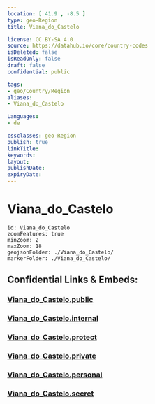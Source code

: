 ```yaml
---
location: [ 41.9 , -8.5 ] 
type: geo-Region
title: Viana_do_Castelo

license: CC BY-SA 4.0
source: https://datahub.io/core/country-codes
isDeleted: false
isReadOnly: false
draft: false
confidential: public

tags:
- geo/Country/Region
aliases:
- Viana_do_Castelo

Languages:
- de

cssclasses: geo-Region
publish: true
linkTitle: 
keywords: 
layout: 
publishDate: 
expiryDate: 
---
```


# Viana_do_Castelo

```leaflet
id: Viana_do_Castelo
zoomFeatures: true 
minZoom: 2 
maxZoom: 18
geojsonFolder: ./Viana_do_Castelo/
markerFolder: ./Viana_do_Castelo/
```


## Confidential Links & Embeds: 

### [Viana_do_Castelo.public](/_public/\Earth\Continent\Europe\Europe~South\Portugal\Districts~PortugalViana_do_Castelo.public.md) 

### [Viana_do_Castelo.internal](/_internal/\Earth\Continent\Europe\Europe~South\Portugal\Districts~PortugalViana_do_Castelo.internal.md) 

### [Viana_do_Castelo.protect](/_protect/\Earth\Continent\Europe\Europe~South\Portugal\Districts~PortugalViana_do_Castelo.protect.md) 

### [Viana_do_Castelo.private](/_private/\Earth\Continent\Europe\Europe~South\Portugal\Districts~PortugalViana_do_Castelo.private.md) 

### [Viana_do_Castelo.personal](/_personal/\Earth\Continent\Europe\Europe~South\Portugal\Districts~PortugalViana_do_Castelo.personal.md) 

### [Viana_do_Castelo.secret](/_secret/\Earth\Continent\Europe\Europe~South\Portugal\Districts~PortugalViana_do_Castelo.secret.md)

